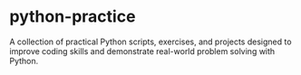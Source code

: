 # python-practice
A collection of practical Python scripts, exercises, and projects designed to improve coding skills and demonstrate real-world problem solving with Python.
